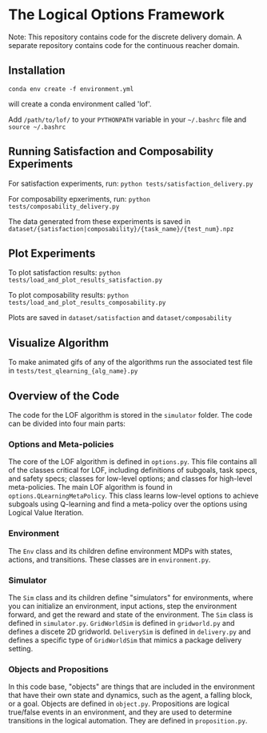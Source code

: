 # The Logical Options Framework

Note: This repository contains code for the discrete delivery domain. A separate repository contains code for the continuous reacher domain.

 ## Installation
 
 `conda env create -f environment.yml`
 
 will create a conda environment called 'lof'.

 Add `/path/to/lof/` to your `PYTHONPATH` variable in your `~/.bashrc` file and `source ~/.bashrc`

 ## Running Satisfaction and Composability Experiments
 
 For satisfaction experiments, run: `python tests/satisfaction_delivery.py`
 
 For composability epxeriments, run: `python tests/composability_delivery.py`
 
 The data generated from these experiments is saved in `dataset/{satisfaction|composability}/{task_name}/{test_num}.npz`

 ## Plot Experiments
 
 To plot satisfaction results: `python tests/load_and_plot_results_satisfaction.py`
 
 To plot composability results: `python tests/load_and_plot_results_composability.py`

 Plots are saved in `dataset/satisfaction` and `dataset/composability`

## Visualize Algorithm

To make animated gifs of any of the algorithms run the associated test file in `tests/test_qlearning_{alg_name}.py`

## Overview of the Code

The code for the LOF algorithm is stored in the `simulator` folder. The code can be divided into four main parts:

### Options and Meta-policies

The core of the LOF algorithm is defined in `options.py`. This file contains all of the classes critical for LOF, including definitions of subgoals, task specs, and safety specs; classes for low-level options; and classes for high-level meta-policies. The main LOF algorithm is found in `options.QLearningMetaPolicy`. This class learns low-level options to achieve subgoals using Q-learning and find a meta-policy over the options using Logical Value Iteration.

### Environment

The `Env` class and its children define environment MDPs with states, actions, and transitions. These classes are in `environment.py`.

### Simulator

The `Sim` class and its children define "simulators" for environments, where you can initialize an environment, input actions, step the environment forward, and get the reward and state of the environment. The `Sim` class is defined in `simulator.py`. `GridWorldSim` is defined in `gridworld.py` and defines a discete 2D gridworld. `DeliverySim` is defined in `delivery.py` and defines a specific type of `GridWorldSim` that mimics a package delivery setting.

### Objects and Propositions

In this code base, "objects" are things that are included in the environment that have their own state and dynamics, such as the agent, a falling block, or a goal. Objects are defined in `object.py`.
Propositions are logical true/false events in an environment, and they are used to determine transitions in the logical automation. They are defined in `proposition.py`.
